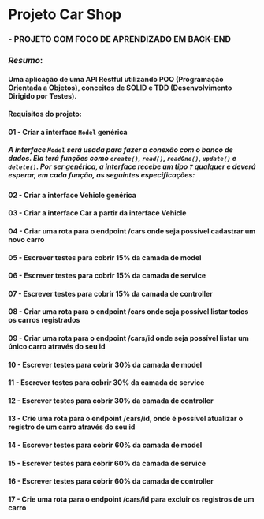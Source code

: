 # **Projeto Car Shop**

### **- PROJETO COM FOCO DE APRENDIZADO EM BACK-END**


### *_Resumo_*:

#### Uma aplicação de uma API Restful utilizando POO (Programação Orientada a Objetos), conceitos de SOLID e TDD (Desenvolvimento Dirigido por Testes).

#### Requisitos do projeto: 

#### 01 - Criar a interface ```Model``` genérica

##### A interface ```Model``` será usada para fazer a conexão com o banco de dados. Ela terá funções como ```create()```, ```read()```, ```readOne()```, ```update()``` e ```delete()```. Por ser genérica, a interface recebe um tipo ```T``` qualquer e deverá esperar, em cada função, as seguintes especificações:

#### 02 - Criar a interface Vehicle genérica

#### 03 - Criar a interface Car a partir da interface Vehicle

#### 04 - Criar uma rota para o endpoint /cars onde seja possível cadastrar um novo carro

#### 05 - Escrever testes para cobrir 15% da camada de model

#### 06 - Escrever testes para cobrir 15% da camada de service

#### 07 - Escrever testes para cobrir 15% da camada de controller

#### 08 - Criar uma rota para o endpoint /cars onde seja possível listar todos os carros registrados

#### 09 - Criar uma rota para o endpoint /cars/id onde seja possível listar um único carro através do seu id

#### 10 - Escrever testes para cobrir 30% da camada de model

#### 11 - Escrever testes para cobrir 30% da camada de service

#### 12 - Escrever testes para cobrir 30% da camada de controller

#### 13 - Crie uma rota para o endpoint /cars/id, onde é possível atualizar o registro de um carro através do seu id

#### 14 - Escrever testes para cobrir 60% da camada de model

#### 15 - Escrever testes para cobrir 60% da camada de service

#### 16 - Escrever testes para cobrir 60% da camada de controller

#### 17 - Crie uma rota para o endpoint /cars/id para excluir os registros de um carro
